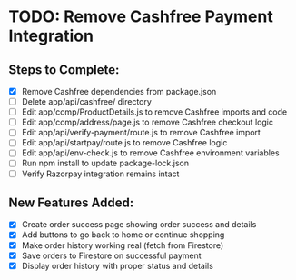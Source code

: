 # TODO: Remove Cashfree Payment Integration

## Steps to Complete:
- [x] Remove Cashfree dependencies from package.json
- [ ] Delete app/api/cashfree/ directory
- [ ] Edit app/comp/ProductDetails.js to remove Cashfree imports and code
- [ ] Edit app/comp/address/page.js to remove Cashfree checkout logic
- [ ] Edit app/api/verify-payment/route.js to remove Cashfree import
- [ ] Edit app/api/startpay/route.js to remove Cashfree logic
- [ ] Edit app/api/env-check.js to remove Cashfree environment variables
- [ ] Run npm install to update package-lock.json
- [ ] Verify Razorpay integration remains intact

## New Features Added:
- [x] Create order success page showing order success and details
- [x] Add buttons to go back to home or continue shopping
- [x] Make order history working real (fetch from Firestore)
- [x] Save orders to Firestore on successful payment
- [x] Display order history with proper status and details
